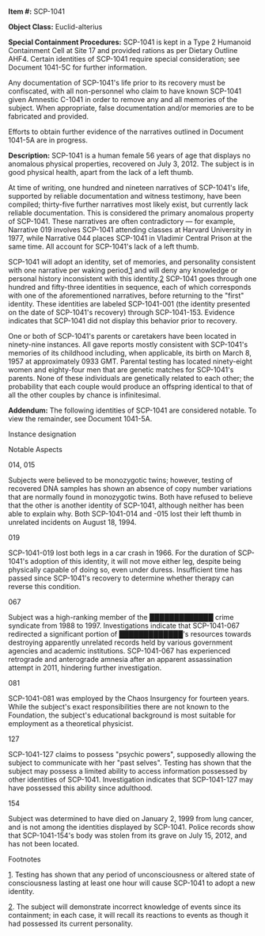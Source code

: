 **Item #:** SCP-1041

**Object Class:** Euclid-alterius

**Special Containment Procedures:** SCP-1041 is kept in a Type 2 Humanoid Containment Cell at Site 17 and provided rations as per Dietary Outline AHF4. Certain identities of SCP-1041 require special consideration; see Document 1041-5C for further information.

Any documentation of SCP-1041's life prior to its recovery must be confiscated, with all non-personnel who claim to have known SCP-1041 given Amnestic C-1041 in order to remove any and all memories of the subject. When appropriate, false documentation and/or memories are to be fabricated and provided.

Efforts to obtain further evidence of the narratives outlined in Document 1041-5A are in progress.

**Description:** SCP-1041 is a human female 56 years of age that displays no anomalous physical properties, recovered on July 3, 2012. The subject is in good physical health, apart from the lack of a left thumb.

At time of writing, one hundred and nineteen narratives of SCP-1041's life, supported by reliable documentation and witness testimony, have been compiled; thirty-five further narratives most likely exist, but currently lack reliable documentation. This is considered the primary anomalous property of SCP-1041. These narratives are often contradictory — for example, Narrative 019 involves SCP-1041 attending classes at Harvard University in 1977, while Narrative 044 places SCP-1041 in Vladimir Central Prison at the same time. All account for SCP-1041's lack of a left thumb.

SCP-1041 will adopt an identity, set of memories, and personality consistent with one narrative per waking period,[1](javascript:;) and will deny any knowledge or personal history inconsistent with this identity.[2](javascript:;) SCP-1041 goes through one hundred and fifty-three identities in sequence, each of which corresponds with one of the aforementioned narratives, before returning to the "first" identity. These identities are labeled SCP-1041-001 (the identity presented on the date of SCP-1041's recovery) through SCP-1041-153. Evidence indicates that SCP-1041 did not display this behavior prior to recovery.

One or both of SCP-1041's parents or caretakers have been located in ninety-nine instances. All gave reports mostly consistent with SCP-1041's memories of its childhood including, when applicable, its birth on March 8, 1957 at approximately 0933 GMT. Parental testing has located ninety-eight women and eighty-four men that are genetic matches for SCP-1041's parents. None of these individuals are genetically related to each other; the probability that each couple would produce an offspring identical to that of all the other couples by chance is infinitesimal.

**Addendum:** The following identities of SCP-1041 are considered notable. To view the remainder, see Document 1041-5A.

Instance designation

Notable Aspects

014, 015

Subjects were believed to be monozygotic twins; however, testing of recovered DNA samples has shown an absence of copy number variations that are normally found in monozygotic twins. Both have refused to believe that the other is another identity of SCP-1041, although neither has been able to explain why. Both SCP-1041-014 and -015 lost their left thumb in unrelated incidents on August 18, 1994.

019

SCP-1041-019 lost both legs in a car crash in 1966. For the duration of SCP-1041's adoption of this identity, it will not move either leg, despite being physically capable of doing so, even under duress. Insufficient time has passed since SCP-1041's recovery to determine whether therapy can reverse this condition.

067

Subject was a high-ranking member of the █████████████ crime syndicate from 1988 to 1997. Investigations indicate that SCP-1041-067 redirected a significant portion of █████████████'s resources towards destroying apparently unrelated records held by various government agencies and academic institutions. SCP-1041-067 has experienced retrograde and anterograde amnesia after an apparent assassination attempt in 2011, hindering further investigation.

081

SCP-1041-081 was employed by the Chaos Insurgency for fourteen years. While the subject's exact responsibilities there are not known to the Foundation, the subject's educational background is most suitable for employment as a theoretical physicist.

127

SCP-1041-127 claims to possess "psychic powers", supposedly allowing the subject to communicate with her "past selves". Testing has shown that the subject may possess a limited ability to access information possessed by other identities of SCP-1041. Investigation indicates that SCP-1041-127 may have possessed this ability since adulthood.

154

Subject was determined to have died on January 2, 1999 from lung cancer, and is not among the identities displayed by SCP-1041. Police records show that SCP-1041-154's body was stolen from its grave on July 15, 2012, and has not been located.

Footnotes

[1](javascript:;). Testing has shown that any period of unconsciousness or altered state of consciousness lasting at least one hour will cause SCP-1041 to adopt a new identity.

[2](javascript:;). The subject will demonstrate incorrect knowledge of events since its containment; in each case, it will recall its reactions to events as though it had possessed its current personality.